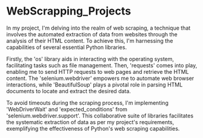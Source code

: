 # WebScrapping_Projects
In my project, I'm delving into the realm of web scraping, a technique that involves the automated extraction of data from websites through the analysis of their HTML content. To achieve this, I'm harnessing the capabilities of several essential Python libraries. 

Firstly, the 'os' library aids in interacting with the operating system, facilitating tasks such as file management. Then, 'requests' comes into play, enabling me to send HTTP requests to web pages and retrieve the HTML content. The 'selenium.webdriver' empowers me to automate web browser interactions, while 'BeautifulSoup' plays a pivotal role in parsing HTML documents to locate and extract the desired data. 

To avoid timeouts during the scraping process, I'm implementing 'WebDriverWait' and 'expected_conditions' from 'selenium.webdriver.support'. This collaborative suite of libraries facilitates the systematic extraction of data as per my project's requirements, exemplifying the effectiveness of Python's web scraping capabilities.




